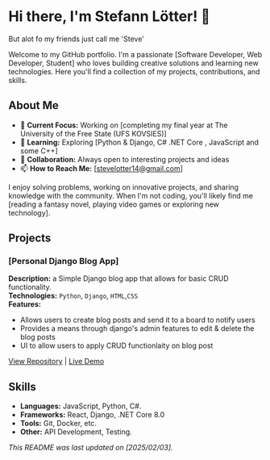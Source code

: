 # Hi there, I'm Stefann Lötter! 👋

But alot fo my friends just call me 'Steve' 

Welcome to my GitHub portfolio. I'm a passionate [Software Developer, Web Developer, Student] who loves building creative solutions and learning new technologies. Here you'll find a collection of my projects, contributions, and skills.

## About Me

- 🔭 **Current Focus:** Working on [completing my final year at The University of the Free State (UFS KOVSIES)]
- 🌱 **Learning:** Exploring [Python & Django, C# .NET Core , JavaScript and some C++]
- 👯 **Collaboration:** Always open to interesting projects and ideas
- 📫 **How to Reach Me:** [stevelotter14@gmail.com] 

I enjoy solving problems, working on innovative projects, and sharing knowledge with the community. When I'm not coding, you'll likely find me [reading a fantasy novel, playing video games or exploring new technology].

## Projects

### [Personal Django Blog App]
**Description:** a Simple Django blog app that allows for basic CRUD functionality.  
**Technologies:** `Python`, `Django`, `HTML`,`CSS`  
**Features:**
- Allows users to create blog posts and send it to a board to notify users
- Provides a means through django's admin features to edit & delete the blog posts
- UI to allow users to apply CRUD functionlaity on blog post

[View Repository](https://github.com/yourusername/project1) | [Live Demo](#)


## Skills

- **Languages:** JavaScript, Python, C#.
- **Frameworks:** React, Django, .NET Core 8.0
- **Tools:** Git, Docker, etc.
- **Other:** API Development, Testing.




*This README was last updated on [2025/02/03].*
